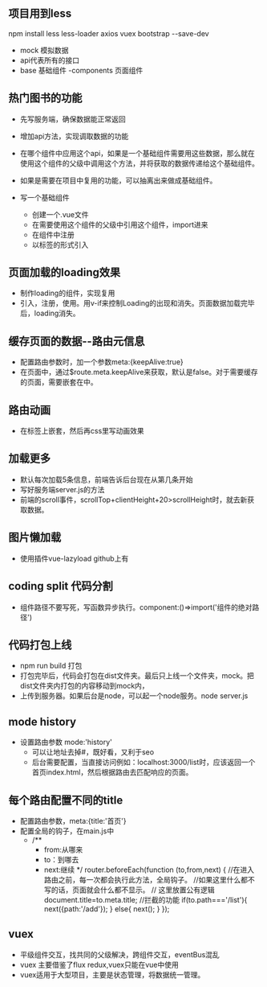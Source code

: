 ## 项目用到less
npm install less less-loader axios vuex bootstrap --save-dev

- mock 模拟数据
- api代表所有的接口
- base 基础组件
-components 页面组件

## 热门图书的功能
- 先写服务端，确保数据能正常返回
- 增加api方法，实现调取数据的功能
- 在哪个组件中应用这个api，如果是一个基础组件需要用这些数据，那么就在使用这个组件的父级中调用这个方法，并将获取的数据传递给这个基础组件。
- 如果是需要在项目中复用的功能，可以抽离出来做成基础组件。
- 写一个基础组件

  - 创建一个.vue文件
  - 在需要使用这个组件的父级中引用这个组件，import进来
  - 在组件中注册
  - 以标签的形式引入

## 页面加载的loading效果
- 制作loading的组件，实现复用
- 引入，注册，使用。用v-if来控制Loading的出现和消失。页面数据加载完毕后，loading消失。

## 缓存页面的数据--路由元信息
- 配置路由参数时，加一个参数meta:{keepAlive:true}
- 在页面中，通过$route.meta.keepAlive来获取，默认是false。对于需要缓存的页面，<router-view>需要嵌套在<keep-alive>中。

## 路由动画
- 在标签上嵌套<transition name="fadeIn">，然后再css里写动画效果

## 加载更多
- 默认每次加载5条信息，前端告诉后台现在从第几条开始
- 写好服务端server.js的方法
- 前端的scroll事件，scrollTop+clientHeight+20>scrollHeight时，就去新获取数据。

## 图片懒加载
- 使用插件vue-lazyload github上有

## coding split 代码分割
- 组件路径不要写死，写函数异步执行。component:()=>import('组件的绝对路径')

## 代码打包上线
- npm run build 打包
- 打包完毕后，代码会打包在dist文件夹。最后只上线一个文件夹，mock。把dist文件夹内打包的内容移动到mock内，
- 上传到服务器。如果后台是node，可以起一个node服务。node server.js

## mode history
- 设置路由参数 mode:'history'
  - 可以让地址去掉#，既好看，又利于seo
  - 后台需要配置，当直接访问例如：localhost:3000/list时，应该返回一个首页index.html，然后根据路由去匹配响应的页面。

## 每个路由配置不同的title
- 配置路由参数，meta:{title:'首页'}
- 配置全局的钩子，在main.js中
  - /**
     * from:从哪来
     * to：到哪去
     * next:继续
     */
    router.beforeEach(function (to,from,next) {
       //在进入路由之前，每一次都会执行此方法，全局钩子。
          //如果这里什么都不写的话，页面就会什么都不显示。
         // 这里放置公有逻辑
          document.title=to.meta.title;
          //拦截的功能
          if(to.path==='/list'){
             next({path:'/add'});
          }
          else{
             next();
          }
    });

## vuex
- 平级组件交互，找共同的父级解决，跨组件交互，eventBus混乱
- vuex 主要借鉴了flux redux,vuex只能在vue中使用
- vuex适用于大型项目，主要是状态管理，将数据统一管理。

